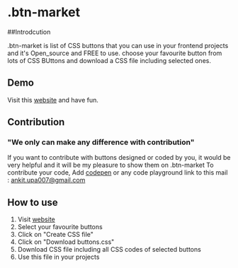 # .btn-market

  ##Introdcution

   .btn-market is list of CSS buttons that you can use in your frontend projects and it's Open_source and FREE to use.
   choose your favourite button from lots of CSS BUttons and download a CSS file including selected ones.

  ## Demo

   Visit this [website](https://fewprojects.github.io/btnmarket/) and have fun.

  ## Contribution
  
  ### "We only can make any difference with contribution"
  
  If you want to contribute with buttons designed or coded by you, it would be very helpful and it will be my pleasure to show them on .btn-market
  To contribute your code, Add [codepen](https://codepen.io/) or any code playground link to this mail : ankit.upa007@gmail.com
  
  ## How to use 
  
  1. Visit [website](https://fewprojects.github.io/btnmarket/)
  2. Select your favourite buttons
  3. Click on "Create CSS file"
  4. Click on "Download buttons.css"
  5. Download CSS file including all CSS codes of selected buttons
  6. Use this file in your projects

